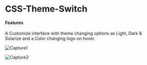 # CSS-Theme-Switch

<h4><b>Features</b></h4>
 A Customize interface with theme changing options as Light, Dark & Solarize and a Color changing logo on hover.
 

![Capture1](https://user-images.githubusercontent.com/96413187/217192894-fced7d21-2c19-42d3-917f-bd1ca12b7c3e.PNG)

![Capture2](https://user-images.githubusercontent.com/96413187/217192926-9e6e74c9-e781-45cb-8688-2bf604805f13.PNG)
